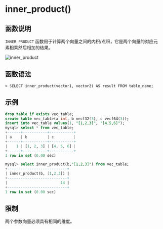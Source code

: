 # **inner_product()**

## **函数说明**

`INNER PRODUCT` 函数用于计算两个向量之间的内积/点积，它是两个向量的对应元素相乘然后相加的结果。

![inner_product](https://community-shared-data-1308875761.cos.ap-beijing.myqcloud.com/artwork/docs/reference/vector/inner_product.png?raw=true)

## **函数语法**

```
> SELECT inner_product(vector1, vector2) AS result FROM table_name;
```

## **示例**

```sql
drop table if exists vec_table;
create table vec_table(a int, b vecf32(3), c vecf64(3));
insert into vec_table values(1, "[1,2,3]", "[4,5,6]");
mysql> select * from vec_table;
+------+-----------+-----------+
| a    | b         | c         |
+------+-----------+-----------+
|    1 | [1, 2, 3] | [4, 5, 6] |
+------+-----------+-----------+
1 row in set (0.00 sec)

mysql> select inner_product(b,"[1,2,3]") from vec_table;
+---------------------------+
| inner_product(b, [1,2,3]) |
+---------------------------+
|                        14 |
+---------------------------+
1 row in set (0.00 sec)
```

## **限制**

两个参数向量必须具有相同的维度。
